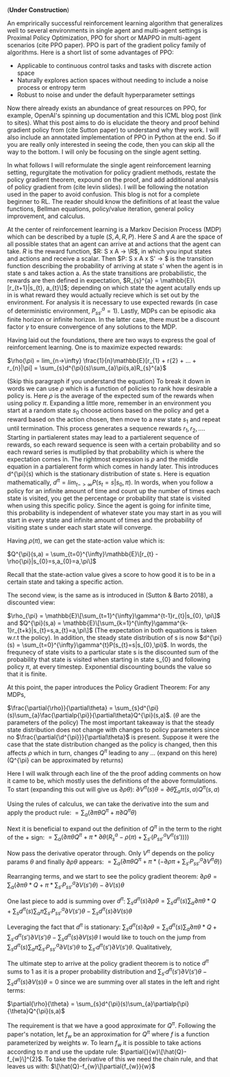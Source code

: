 (**Under Construction**)

An emprirically successful reinforcement learning algorithm that generalizes well to several environments in single agent and multi-agent settings is Proximal Policy Optimization, PPO for short or MAPPO in multi-agent scenarios (cite PPO paper). PPO is part of the gradient policy family of algorithms. Here is a short list of some advantages of PPO:
- Applicable to continuous control tasks and tasks with discrete action space
- Naturally explores action spaces without needing to include a noise process or entropy term
- Robust to noise and under the default hyperparameter settings

Now there already exists an abundance of great resources on PPO, for example, OpenAI's spinning up documentation and this ICML blog post (link to sites). What this post aims to do is elucidate the theory and proof behind gradient policy from (cite Sutton paper) to understand why they work. I will also include an annotated implementation of PPO in Python at the end. So if you are really only interested in seeing the code, then you can skip all the way to the bottom. I will only be focusing on the single agent setting.

In what follows I will reformulate the single agent reinforcement learning setting, regurgitate the motivation for policy gradient methods, restate the policy gradient theorem, expound on the proof, and add additional analysis of policy gradient from (cite levin slides). I will be following the notation used in the paper to avoid confusion. This blog is not for a complete beginner to RL. The reader should know the definitions of at least the value functions, Bellman equations, policy/value iteration, general policy improvement, and calculus.

At the center of reinforcement learning is a Markov Decision Process (MDP) which can be described by a tuple $(S, A, R, P)$. Here $S$ and $A$ are the space of all possible states that an agent can arrive at and actions that the agent can take. $R$ is the reward function, $R: S x A -> \R$, in which you input states and actions and receive a scalar. Then $P: S x A x S' -> $ is the transition function describing the probability of arriving at state s' when the agent is in state s and takes action a. As the state transitions are probabilistic, the rewards are then defined in expectation, $R_{s}^{a} = \mathbb{E}\[r_{t+1}|s_{t}, a_{t}\]$; depending on which state the agent acutally ends up in is what reward they would actually recieve which is set out by the environment. For analysis it is necessary to use expected rewards (in case of deterministic environment, $P_{ss'}^{a}=1$). Lastly, MDPs can be episodic aka finite horizon or infinite horizon. In the latter case, there must be a discount factor $\gamma$ to ensure convergence of any solutions to the MDP. 

Having laid out the foundations, there are two ways to express the goal of reinforcement learning. One is to maximize expected rewards:

$\rho(\pi) = lim_{n->\infty} \frac{1}{n}\mathbb{E}\[r_{1} + r\{2} + ... + r_{n}|\pi] = \sum_{s}d^{\pi}(s)\sum_{a}\pi(s,a)R_{s}^{a}$

(Skip this paragraph if you understand the equation) To break it down in words we can use $\rho$ which is a function of policies to rank how desirable a policy is. Here $\rho$ is the average of the expected sum of the rewards when using policy $\pi$. Expanding a little more, remember in an environment you start at a random state $s_{0}$ choose actions based on the policy and get a reward based on the action chosen, then move to a new state $s_{1}$ and repeat until termination. This process generates a sequence rewards $r_{1}, r_{2}, ...$. Starting in partialerent states may lead to a partialerent sequence of rewards, so each reward sequence is seen with a certain probability and so each reward series is mutliplied by that probability which is where the expectation comes in. The rightmost expression is $\rho$ and the middle equation in a partialerent form which comes in handy later. This introduces d^{\pi}(s) which is the stationary distribution of state s. Here is equation mathematically, $d^{\pi} = lim_{t->\infty} P(s_{t}=s|s_{0},\pi)$. In words, when you follow a policy for an infinite amount of time and count up the number of times each state is visited, you get the percentage or probability that state is visited when using this specific policy. Since the agent is going for infinite time, this probability is independent of whatever state you may start in as you will start in every state and infinite amount of times and the probability of visiting state s under each start state will converge. 

Having $\rho(\pi)$, we can get the state-action value which is:

$Q^{\pi}(s,a) = \sum_{t=0}^{\infty}\mathbb{E}\[r_{t} - \rho{\pi}|s_{0}=s,a_{0}=a,\pi\]$

Recall that the state-action value gives a score to how good it is to be in a certain state and taking a specific action.

The second view, is the same as is introduced in (Sutton & Barto 2018), a discounted view:

$\rho_{\pi} = \mathbb{E}\[\sum_{t=1}^{\infty}\gamma^{t-1}r_{t}|s_{0}, \pi\]$
and 
$Q^{\pi}(s,a) = \mathbb{E}\[\sum_{k=1}^{\infty}\gamma^{k-1}r_{t+k}|s_{t}=s,a_{t}=a,\pi\]$ (The expectation in both equations is taken w.r.t the policy).
In addition, the steady state distribution of s is now $d^{\pi}(s) = \sum_{t=0}^{\infty}\gamma^{t}P(s_{t}=s|s_{0},\pi)$. In words, the frequnecy of state visits to a particular state s is the discounted sum of the probability that state is visited when starting in state s_{0} and following policy $\pi$, at every timestep. Exponential discounting bounds the value so that it is finite. 

At this point, the paper introduces the Policy Gradient Theorem:
For any MDPs,

$\frac{\partial{\rho}}{\partial\theta} = \sum_{s}d^{\pi}(s)\sum_{a}\fac{\partialp{\pi}}{\partial\theta}Q^{\pi}(s,a)$. 
($\theta$ are the parameters of the policy)
The most important takeaway is that the steady state distribution does not change with changes to policy parameters since no $\frac{\partial{\d^{\pi}}}{\partial\theta}$ is present. Suppose it were the case that the state distribution changed as the policy is changed, then this affects $\rho$ which in turn, changes $Q^{\pi}$ leading to any ... (expand on this here) (Q^{\pi} can be approximated by returns)

Here I will walk through each line of the the proof adding comments on how it came to be, which mostly uses the definitions of the above formulations.
To start (expanding this out will give us $\partial{\rho}{\theta}$):
$\partial{V^{\pi}(s)}{\theta} = \partial{}{\theta}\sum_{a}\pi(s,a)Q^{\pi}(s,a)$

Using the rules of calculus, we can take the derivative into the sum and apply the product rule:
$=\sum_{a}(\partial{\pi}{\theta}Q^{\pi} + \pi \partial{Q^{\pi}}{\theta})$

Next it is beneficial to expand out the definition of $Q^{\pi}$ in the term to the right of the $+$ sign:
$=\sum_{a}(\partial{\pi}{\theta}Q^{\pi} + \pi*\partial{}{\theta}(R_{s}^{a} - \rho(\pi) + \sum_{s'}(P_{ss'}^{a}V^{\pi}(s'))))$

Now pass the derivative operator through. Only $V^{\pi}$ depends on the policy params $\theta$ and finally $\partial{\rho}{\theta}$ appears:
$=\sum_{a}(\partial{\pi}{\theta}Q^{\pi} + \pi*(-\partial{\rho}{\pi} + \sum_{s'}P_{ss'}^{a}\partial{V^{\pi}}{\theta}))$

Rearranging terms, and we start to see the policy gradient theorem:
$\partial{\rho}{\theta} = \sum_{a}(\partial{\pi}{\theta}*Q + \pi * \sum_{s'}P_{ss'}^{a} \partial{V(s')}{\theta} ) - \partial{V(s)}{\theta}$

One last piece to add is summing over $d^{\pi}$:
$\sum_{s}d^{\pi}(s)\partial{\rho}{\theta} = \sum_{s}d^{\pi}(s) \sum_{a}\partial{\pi}{\theta}*Q + \sum_{s}d^{\pi}(s) \sum_{a}\pi \sum_{s'}P_{ss'}^{a} \partial{V(s')}{\theta} - \sum_{s}d^{\pi}(s) \partial{V(s)}{\theta}$

Leveraging the fact that $d^{\pi}$ is stationary:
$\sum_{s}d^{\pi}(s)\partial{\rho}{\theta} = \sum_{s}d^{\pi}(s) \sum_{a}\partial{\pi}{\theta}*Q + \sum_{s'}d^{\pi}(s')\partial{V(s')}{\theta} - \sum_{s}d^{\pi}(s) \partial{V(s)}{\theta}$
I would like to touch on the jump from $\sum_{s}d^{\pi}(s) \sum_{a}\pi \sum_{s'}P_{ss'}^{a} \partial{V(s')}{\theta}$ to $\sum_{s'}d^{\pi}(s')\partial{V(s')}{\theta}$. Qualitatively, 

The ultimate step to arrive at the policy gradient theorem is to notice $d^{\pi}$ sums to 1 as it is a proper probability distribution and $\sum_{s'}d^{\pi}(s')\partial{V(s')}{\theta} - \sum_{s}d^{\pi}(s) \partial{V(s)}{\theta} = 0$ since we are summing over all states in the left and right terms:

$\partial{\rho}{\theta} = \sum_{s}d^{\pi}(s)\sum_{a}\partialp{\pi}{\theta}Q^{\pi}(s,a)$

The requirement is that we have a good approximate for $Q^{\pi}$. Following the paper's notation, let $f_{w}$ be an approximation for $Q^{\pi}$ where $f$ is a function parameterized by weights $w$. To learn $f_{w}$ it is possible to take actions according to $\pi$ and use the update rule: $\partial{}{w}\[\hat{Q}-f_{w}\]^{2}$. To take the derivative of this we need the chain rule, and that leaves us with: $\[\hat{Q}-f_{w}\]\partial{f_{w}}{w}$ 


